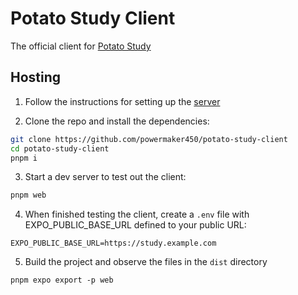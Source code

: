 # Potato Study Client

The official client for [Potato Study](https://github.com/powermaker450/potato-study)

## Hosting
1. Follow the instructions for setting up the [server](https://github/powermaker450/potato-study)

2. Clone the repo and install the dependencies:
```bash
git clone https://github.com/powermaker450/potato-study-client
cd potato-study-client
pnpm i
```

3. Start a dev server to test out the client:
```bash
pnpm web
```

4. When finished testing the client, create a `.env` file with EXPO_PUBLIC_BASE_URL defined to your public URL:
```
EXPO_PUBLIC_BASE_URL=https://study.example.com
```

5. Build the project and observe the files in the `dist` directory
```
pnpm expo export -p web
```
